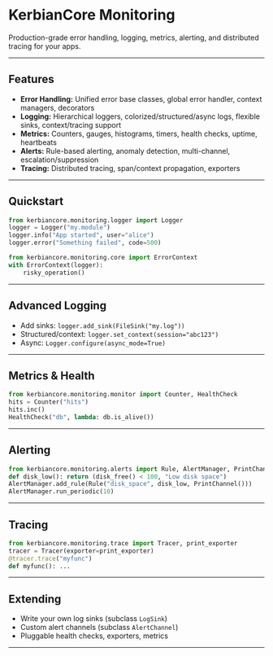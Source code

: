 # KerbianCore Monitoring

Production-grade error handling, logging, metrics, alerting, and distributed tracing for your apps.

---

## Features

- **Error Handling:** Unified error base classes, global error handler, context managers, decorators
- **Logging:** Hierarchical loggers, colorized/structured/async logs, flexible sinks, context/tracing support
- **Metrics:** Counters, gauges, histograms, timers, health checks, uptime, heartbeats
- **Alerts:** Rule-based alerting, anomaly detection, multi-channel, escalation/suppression
- **Tracing:** Distributed tracing, span/context propagation, exporters

---

## Quickstart

```python
from kerbiancore.monitoring.logger import Logger
logger = Logger("my.module")
logger.info("App started", user="alice")
logger.error("Something failed", code=500)

from kerbiancore.monitoring.core import ErrorContext
with ErrorContext(logger):
    risky_operation()
```

---

## Advanced Logging

- Add sinks: `logger.add_sink(FileSink("my.log"))`
- Structured/context: `logger.set_context(session="abc123")`
- Async: `Logger.configure(async_mode=True)`

---

## Metrics & Health

```python
from kerbiancore.monitoring.monitor import Counter, HealthCheck
hits = Counter("hits")
hits.inc()
HealthCheck("db", lambda: db.is_alive())
```

---

## Alerting

```python
from kerbiancore.monitoring.alerts import Rule, AlertManager, PrintChannel
def disk_low(): return (disk_free() < 100, "Low disk space")
AlertManager.add_rule(Rule("disk_space", disk_low, PrintChannel()))
AlertManager.run_periodic(10)
```

---

## Tracing

```python
from kerbiancore.monitoring.trace import Tracer, print_exporter
tracer = Tracer(exporter=print_exporter)
@tracer.trace("myfunc")
def myfunc(): ...
```

---

## Extending

- Write your own log sinks (subclass `LogSink`)
- Custom alert channels (subclass `AlertChannel`)
- Pluggable health checks, exporters, metrics

---